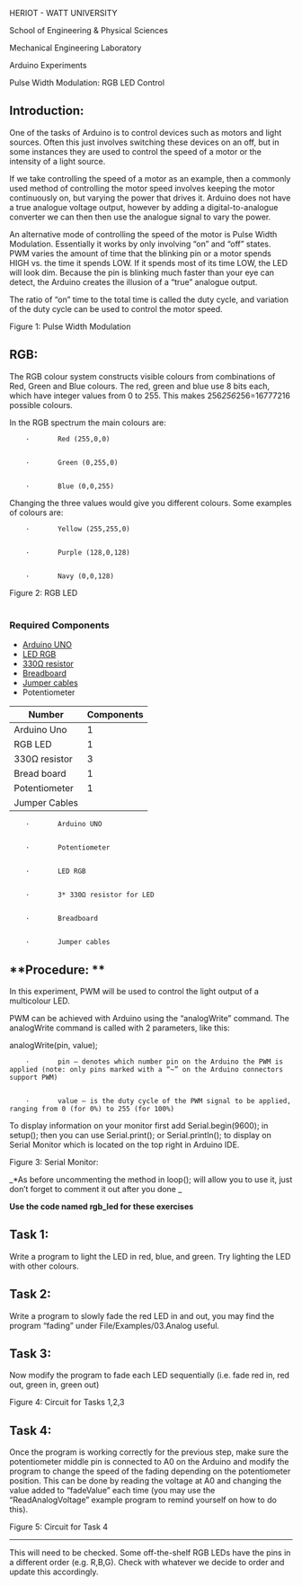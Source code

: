 
HERIOT - WATT UNIVERSITY

School of Engineering & Physical Sciences

Mechanical Engineering Laboratory

Arduino Experiments

Pulse Width Modulation: RGB LED Control


## **Introduction:**

One of the tasks of Arduino is to control devices such as motors and light sources. Often this just involves switching these devices on an off, but in some instances they are used to control the speed of a motor or the intensity of a light source.

If we take controlling the speed of a motor as an example, then a commonly used method of controlling the motor speed involves keeping the motor continuously on, but varying the power that drives it. Arduino does not have a true analogue voltage output, however by adding a digital-to-analogue converter we can then then use the analogue signal to vary the power.

An alternative mode of controlling the speed of the motor is Pulse Width Modulation. Essentially it works by only involving “on” and “off” states. PWM varies the amount of time that the blinking pin or a motor spends HIGH vs. the time it spends LOW. If it spends most of its time LOW, the LED will look dim. Because the pin is blinking much faster than your eye can detect, the Arduino creates the illusion of a “true” analogue output. 

The ratio of “on” time to the total time is called the duty cycle, and variation of the duty cycle can be used to control the motor speed.

Figure 1: Pulse Width Modulation

 


## **RGB:**

The RGB colour system constructs visible colours from combinations of Red, Green and Blue colours. The red, green and blue use 8 bits each, which have integer values from 0 to 255. This makes 256*256*256=16777216 possible colours.

In the RGB spectrum the main colours are:


        ·       Red (255,0,0)


        ·       Green (0,255,0)


        ·       Blue (0,0,255)

Changing the three values would give you different colours. Some examples of colours are:


        ·       Yellow (255,255,0)


        ·       Purple (128,0,128)


        ·       Navy (0,0,128)



Figure 2: RGB LED


#
### **Required Components**

- [Arduino UNO](https://heriotwatt.sharepoint.com/sites/ArduinoTutorials/SitePages/Arduino.aspx)
- [LED RGB](https://heriotwatt.sharepoint.com/sites/ArduinoTutorials/SitePages/LED.aspx)
- [330Ω resistor](https://heriotwatt.sharepoint.com/sites/ArduinoTutorials/SitePages/Resistors.aspx)
- [Breadboard](https://heriotwatt.sharepoint.com/sites/ArduinoTutorials/SitePages/Breadboard.aspx)
- [Jumper cables](https://heriotwatt.sharepoint.com/sites/ArduinoTutorials/SitePages/Wire.aspx)
- Potentiometer

| Number            |    Components   | 
| ------------------| --------------- |
|  Arduino Uno      | 1               |
|  RGB LED          | 1               |
|  330Ω resistor    | 3               |
|  Bread board      | 1               |
|  Potentiometer    | 1               |
|  Jumper Cables    |                 |



        ·       Arduino UNO 


        ·       Potentiometer


        ·       LED RGB


        ·       3* 330Ω resistor for LED


        ·       Breadboard 


        ·       Jumper cables 


## **Procedure: **

In this experiment, PWM will be used to control the light output of a multicolour LED.

PWM can be achieved with Arduino using the “analogWrite” command. The analogWrite command is called with 2 parameters, like this:

analogWrite(pin, value);


        ·       pin – denotes which number pin on the Arduino the PWM is applied (note: only pins marked with a “~” on the Arduino connectors support PWM) 


        ·       value – is the duty cycle of the PWM signal to be applied, ranging from 0 (for 0%) to 255 (for 100%)

To display information on your monitor first add Serial.begin(9600); in setup(); then you can use Serial.print(); or Serial.println(); to display on Serial Monitor which is located on the top right in Arduino IDE.

Figure 3: Serial Monitor:

_*As before uncommenting the method in loop(); will allow you to use it, just don’t forget to comment it out after you done  _

**Use the code named rgb_led for these exercises**


## **Task 1:**

Write a program to light the LED in red, blue, and green. Try lighting the LED with other colours. 


## **Task 2:**

Write a program to slowly fade the red LED in and out, you may find the program “fading” under File/Examples/03.Analog useful.


## **Task 3:**

Now modify the program to fade each LED sequentially (i.e. fade red in, red out, green in, green out)

Figure 4: Circuit for Tasks 1,2,3


## **Task 4:**

Once the program is working correctly for the previous step, make sure the potentiometer middle pin is connected to A0 on the Arduino and modify the program to change the speed of the fading depending on the potentiometer position. This can be done by reading the voltage at A0 and changing the value added to “fadeValue” each time (you may use the “ReadAnalogVoltage” example program to remind yourself on how to do this).

Figure 5: Circuit for Task 4


---

This will need to be checked. Some off-the-shelf RGB LEDs have the pins in a different order (e.g. R,B,G). Check with whatever we decide to order and update this accordingly.
